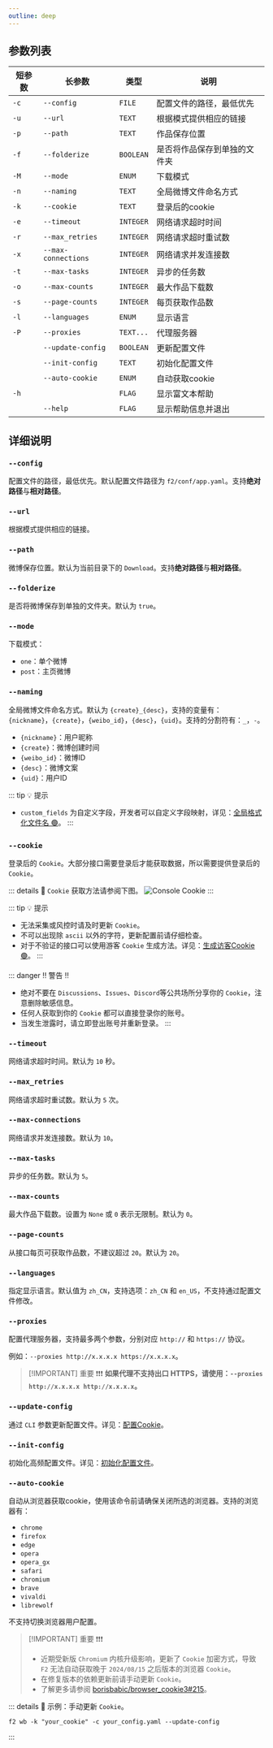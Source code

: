 ```yaml
---
outline: deep
---
```


## 参数列表

| 短参数 | 长参数 | 类型 | 说明 |
| ------ | ------ | ---- | ---- |
| `-c`   | `--config` | `FILE` | 配置文件的路径，最低优先 |
| `-u`   | `--url` | `TEXT` | 根据模式提供相应的链接 |
| `-p`   | `--path` | `TEXT` | 作品保存位置 |
| `-f`   | `--folderize` | `BOOLEAN` | 是否将作品保存到单独的文件夹 |
| `-M`   | `--mode` | `ENUM` | 下载模式 |
| `-n`   | `--naming` | `TEXT` | 全局微博文件命名方式 |
| `-k`   | `--cookie` | `TEXT` | 登录后的cookie |
| `-e`   | `--timeout` | `INTEGER` | 网络请求超时时间 |
| `-r`   | `--max_retries` | `INTEGER` | 网络请求超时重试数 |
| `-x`   | `--max-connections` | `INTEGER` | 网络请求并发连接数 |
| `-t`   | `--max-tasks` | `INTEGER` | 异步的任务数 |
| `-o`   | `--max-counts` | `INTEGER` | 最大作品下载数 |
| `-s`   | `--page-counts` | `INTEGER` | 每页获取作品数 |
| `-l`   | `--languages` | `ENUM` | 显示语言 |
| `-P`   | `--proxies` | `TEXT...` | 代理服务器 |
|        | `--update-config` | `BOOLEAN` | 更新配置文件 |
|        | `--init-config` | `TEXT` | 初始化配置文件 |
|        | `--auto-cookie` | `ENUM` | 自动获取cookie |
| `-h`   |               | `FLAG` | 显示富文本帮助 |
|        | `--help`      | `FLAG` | 显示帮助信息并退出 |

## 详细说明

### `--config`

配置文件的路径，最低优先。默认配置文件路径为 `f2/conf/app.yaml`。支持**绝对路径**与**相对路径**。

### `--url`

根据模式提供相应的链接。

### `--path`

微博保存位置。默认为当前目录下的 `Download`。支持**绝对路径**与**相对路径**。

### `--folderize`

是否将微博保存到单独的文件夹。默认为 `true`。

### `--mode`

下载模式：
- `one`：单个微博
- `post`：主页微博

### `--naming`

全局微博文件命名方式。默认为 `{create}_{desc}`，支持的变量有：`{nickname}`，`{create}`，`{weibo_id}`，`{desc}`，`{uid}`。支持的分割符有：`_`，`-`。

- `{nickname}`：用户昵称
- `{create}`：微博创建时间
- `{weibo_id}`：微博ID
- `{desc}`：微博文案
- `{uid}`：用户ID

::: tip :bulb: 提示
- `custom_fields` 为自定义字段，开发者可以自定义字段映射，详见：[全局格式化文件名 🟢](/guide/apps/weibo/overview#全局格式化文件名-🟢)。
:::

### `--cookie`

登录后的 `Cookie`。大部分接口需要登录后才能获取数据，所以需要提供登录后的 `Cookie`。

::: details :link: `Cookie` 获取方法请参阅下图。
![Console Cookie](https://github.com/user-attachments/assets/4523e8c7-f74e-4d5f-9da6-6bb3658f8b24)
:::

::: tip :bulb: 提示
- 无法采集或风控时请及时更新 `Cookie`。
- 不可以出现除 `ascii` 以外的字符，更新配置前请仔细检查。
- 对于不验证的接口可以使用游客 `Cookie` 生成方法。详见：[生成访客Cookie 🟢](/guide/apps/weibo/overview#生成访客-cookie-🟢)。
:::

::: danger :bangbang: 警告 :bangbang:
- 绝对不要在 `Discussions`、`Issues`、`Discord`等公共场所分享你的 `Cookie`，注意删除敏感信息。
- 任何人获取到你的 `Cookie` 都可以直接登录你的账号。
- 当发生泄露时，请立即登出账号并重新登录。
:::

### `--timeout`

网络请求超时时间。默认为 `10` 秒。

### `--max_retries`

网络请求超时重试数。默认为 `5` 次。

### `--max-connections`

网络请求并发连接数。默认为 `10`。

### `--max-tasks`

异步的任务数。默认为 `5`。

### `--max-counts`

最大作品下载数。设置为 `None` 或 `0` 表示无限制。默认为 `0`。

### `--page-counts`

从接口每页可获取作品数，不建议超过 `20`。默认为 `20`。

### `--languages`

指定显示语言。默认值为 `zh_CN`，支持选项：`zh_CN` 和 `en_US`，不支持通过配置文件修改。

### `--proxies`

配置代理服务器，支持最多两个参数，分别对应 `http://` 和 `https://` 协议。

例如：`--proxies http://x.x.x.x https://x.x.x.x`。

> [!IMPORTANT] 重要 ❗❗❗
> **如果代理不支持出口 HTTPS，请使用：`--proxies http://x.x.x.x http://x.x.x.x`。**

### `--update-config`

通过 `CLI` 参数更新配置文件。详见：[配置Cookie](/site-config#配置Cookie)。

### `--init-config`

初始化高频配置文件。详见：[初始化配置文件](/site-config#初始化配置文件)。

### `--auto-cookie`

自动从浏览器获取cookie，使用该命令前请确保关闭所选的浏览器。支持的浏览器有：
- `chrome`
- `firefox`
- `edge`
- `opera`
- `opera_gx`
- `safari`
- `chromium`
- `brave`
- `vivaldi`
- `librewolf`

不支持切换浏览器用户配置。

> [!IMPORTANT] 重要 ❗❗❗
> - 近期受新版 `Chromium` 内核升级影响，更新了 `Cookie` 加密方式，导致 `F2` 无法自动获取晚于 `2024/08/15` 之后版本的浏览器 `Cookie`。
> - 在修复版本的依赖更新前请手动更新 `Cookie`。
> - 了解更多请参阅 [borisbabic/browser_cookie3#215](https://github.com/borisbabic/browser_cookie3/pull/215)。

::: details :link: 示例：手动更新 `Cookie`。
```shell [bash]
f2 wb -k "your_cookie" -c your_config.yaml --update-config
```
:::
